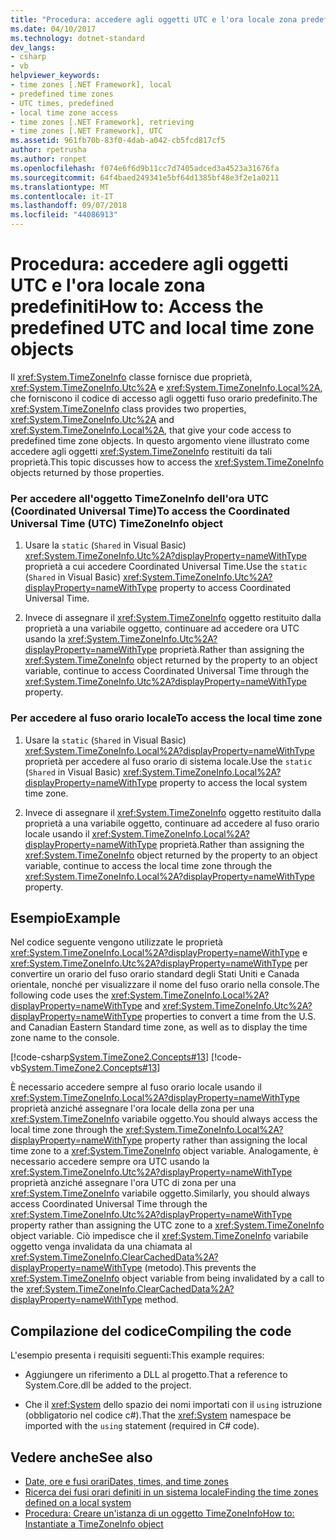 ```yaml
---
title: "Procedura: accedere agli oggetti UTC e l'ora locale zona predefiniti"
ms.date: 04/10/2017
ms.technology: dotnet-standard
dev_langs:
- csharp
- vb
helpviewer_keywords:
- time zones [.NET Framework], local
- predefined time zones
- UTC times, predefined
- local time zone access
- time zones [.NET Framework], retrieving
- time zones [.NET Framework], UTC
ms.assetid: 961fb70b-83f0-4dab-a042-cb5fcd817cf5
author: rpetrusha
ms.author: ronpet
ms.openlocfilehash: f074e6f6d9b11cc7d7405adced3a4523a31676fa
ms.sourcegitcommit: 64f4baed249341e5bf64d1385bf48e3f2e1a0211
ms.translationtype: MT
ms.contentlocale: it-IT
ms.lasthandoff: 09/07/2018
ms.locfileid: "44086913"
---
```

# <a name="how-to-access-the-predefined-utc-and-local-time-zone-objects"></a><span data-ttu-id="ab36e-102">Procedura: accedere agli oggetti UTC e l'ora locale zona predefiniti</span><span class="sxs-lookup"><span data-stu-id="ab36e-102">How to: Access the predefined UTC and local time zone objects</span></span>

<span data-ttu-id="ab36e-103">Il <xref:System.TimeZoneInfo> classe fornisce due proprietà, <xref:System.TimeZoneInfo.Utc%2A> e <xref:System.TimeZoneInfo.Local%2A>, che forniscono il codice di accesso agli oggetti fuso orario predefinito.</span><span class="sxs-lookup"><span data-stu-id="ab36e-103">The <xref:System.TimeZoneInfo> class provides two properties, <xref:System.TimeZoneInfo.Utc%2A> and <xref:System.TimeZoneInfo.Local%2A>, that give your code access to predefined time zone objects.</span></span> <span data-ttu-id="ab36e-104">In questo argomento viene illustrato come accedere agli oggetti <xref:System.TimeZoneInfo> restituiti da tali proprietà.</span><span class="sxs-lookup"><span data-stu-id="ab36e-104">This topic discusses how to access the <xref:System.TimeZoneInfo> objects returned by those properties.</span></span>

### <a name="to-access-the-coordinated-universal-time-utc-timezoneinfo-object"></a><span data-ttu-id="ab36e-105">Per accedere all'oggetto TimeZoneInfo dell'ora UTC (Coordinated Universal Time)</span><span class="sxs-lookup"><span data-stu-id="ab36e-105">To access the Coordinated Universal Time (UTC) TimeZoneInfo object</span></span>

1. <span data-ttu-id="ab36e-106">Usare la `static` (`Shared` in Visual Basic) <xref:System.TimeZoneInfo.Utc%2A?displayProperty=nameWithType> proprietà a cui accedere Coordinated Universal Time.</span><span class="sxs-lookup"><span data-stu-id="ab36e-106">Use the `static` (`Shared` in Visual Basic) <xref:System.TimeZoneInfo.Utc%2A?displayProperty=nameWithType> property to access Coordinated Universal Time.</span></span>

2. <span data-ttu-id="ab36e-107">Invece di assegnare il <xref:System.TimeZoneInfo> oggetto restituito dalla proprietà a una variabile oggetto, continuare ad accedere ora UTC usando la <xref:System.TimeZoneInfo.Utc%2A?displayProperty=nameWithType> proprietà.</span><span class="sxs-lookup"><span data-stu-id="ab36e-107">Rather than assigning the <xref:System.TimeZoneInfo> object returned by the property to an object variable, continue to access Coordinated Universal Time through the <xref:System.TimeZoneInfo.Utc%2A?displayProperty=nameWithType> property.</span></span>

### <a name="to-access-the-local-time-zone"></a><span data-ttu-id="ab36e-108">Per accedere al fuso orario locale</span><span class="sxs-lookup"><span data-stu-id="ab36e-108">To access the local time zone</span></span>

1. <span data-ttu-id="ab36e-109">Usare la `static` (`Shared` in Visual Basic) <xref:System.TimeZoneInfo.Local%2A?displayProperty=nameWithType> proprietà per accedere al fuso orario di sistema locale.</span><span class="sxs-lookup"><span data-stu-id="ab36e-109">Use the `static` (`Shared` in Visual Basic) <xref:System.TimeZoneInfo.Local%2A?displayProperty=nameWithType> property to access the local system time zone.</span></span>

2. <span data-ttu-id="ab36e-110">Invece di assegnare il <xref:System.TimeZoneInfo> oggetto restituito dalla proprietà a una variabile oggetto, continuare ad accedere al fuso orario locale usando il <xref:System.TimeZoneInfo.Local%2A?displayProperty=nameWithType> proprietà.</span><span class="sxs-lookup"><span data-stu-id="ab36e-110">Rather than assigning the <xref:System.TimeZoneInfo> object returned by the property to an object variable, continue to access the local time zone through the <xref:System.TimeZoneInfo.Local%2A?displayProperty=nameWithType> property.</span></span>

## <a name="example"></a><span data-ttu-id="ab36e-111">Esempio</span><span class="sxs-lookup"><span data-stu-id="ab36e-111">Example</span></span>

<span data-ttu-id="ab36e-112">Nel codice seguente vengono utilizzate le proprietà <xref:System.TimeZoneInfo.Local%2A?displayProperty=nameWithType> e <xref:System.TimeZoneInfo.Utc%2A?displayProperty=nameWithType> per convertire un orario del fuso orario standard degli Stati Uniti e Canada orientale, nonché per visualizzare il nome del fuso orario nella console.</span><span class="sxs-lookup"><span data-stu-id="ab36e-112">The following code uses the <xref:System.TimeZoneInfo.Local%2A?displayProperty=nameWithType> and <xref:System.TimeZoneInfo.Utc%2A?displayProperty=nameWithType> properties to convert a time from the U.S. and Canadian Eastern Standard time zone, as well as to display the time zone name to the console.</span></span>

[!code-csharp[System.TimeZone2.Concepts#13](../../../samples/snippets/csharp/VS_Snippets_CLR_System/system.TimeZone2.Concepts/CS/TimeZone2Concepts.cs#13)]
[!code-vb[System.TimeZone2.Concepts#13](../../../samples/snippets/visualbasic/VS_Snippets_CLR_System/system.TimeZone2.Concepts/VB/TimeZone2Concepts.vb#13)]

<span data-ttu-id="ab36e-113">È necessario accedere sempre al fuso orario locale usando il <xref:System.TimeZoneInfo.Local%2A?displayProperty=nameWithType> proprietà anziché assegnare l'ora locale della zona per una <xref:System.TimeZoneInfo> variabile oggetto.</span><span class="sxs-lookup"><span data-stu-id="ab36e-113">You should always access the local time zone through the <xref:System.TimeZoneInfo.Local%2A?displayProperty=nameWithType> property rather than assigning the local time zone to a <xref:System.TimeZoneInfo> object variable.</span></span> <span data-ttu-id="ab36e-114">Analogamente, è necessario accedere sempre ora UTC usando la <xref:System.TimeZoneInfo.Utc%2A?displayProperty=nameWithType> proprietà anziché assegnare l'ora UTC di zona per una <xref:System.TimeZoneInfo> variabile oggetto.</span><span class="sxs-lookup"><span data-stu-id="ab36e-114">Similarly, you should always access Coordinated Universal Time through the <xref:System.TimeZoneInfo.Utc%2A?displayProperty=nameWithType> property rather than assigning the UTC zone to a <xref:System.TimeZoneInfo> object variable.</span></span> <span data-ttu-id="ab36e-115">Ciò impedisce che il <xref:System.TimeZoneInfo> variabile oggetto venga invalidata da una chiamata al <xref:System.TimeZoneInfo.ClearCachedData%2A?displayProperty=nameWithType> (metodo).</span><span class="sxs-lookup"><span data-stu-id="ab36e-115">This prevents the <xref:System.TimeZoneInfo> object variable from being invalidated by a call to the <xref:System.TimeZoneInfo.ClearCachedData%2A?displayProperty=nameWithType> method.</span></span>

## <a name="compiling-the-code"></a><span data-ttu-id="ab36e-116">Compilazione del codice</span><span class="sxs-lookup"><span data-stu-id="ab36e-116">Compiling the code</span></span>

<span data-ttu-id="ab36e-117">L'esempio presenta i requisiti seguenti:</span><span class="sxs-lookup"><span data-stu-id="ab36e-117">This example requires:</span></span>

* <span data-ttu-id="ab36e-118">Aggiungere un riferimento a DLL al progetto.</span><span class="sxs-lookup"><span data-stu-id="ab36e-118">That a reference to System.Core.dll be added to the project.</span></span>

* <span data-ttu-id="ab36e-119">Che il <xref:System> dello spazio dei nomi importati con il `using` istruzione (obbligatorio nel codice c#).</span><span class="sxs-lookup"><span data-stu-id="ab36e-119">That the <xref:System> namespace be imported with the `using` statement (required in C# code).</span></span>

## <a name="see-also"></a><span data-ttu-id="ab36e-120">Vedere anche</span><span class="sxs-lookup"><span data-stu-id="ab36e-120">See also</span></span>

* [<span data-ttu-id="ab36e-121">Date, ore e fusi orari</span><span class="sxs-lookup"><span data-stu-id="ab36e-121">Dates, times, and time zones</span></span>](../../../docs/standard/datetime/index.md)
* [<span data-ttu-id="ab36e-122">Ricerca dei fusi orari definiti in un sistema locale</span><span class="sxs-lookup"><span data-stu-id="ab36e-122">Finding the time zones defined on a local system</span></span>](../../../docs/standard/datetime/finding-the-time-zones-on-local-system.md)
* [<span data-ttu-id="ab36e-123">Procedura: Creare un'istanza di un oggetto TimeZoneInfo</span><span class="sxs-lookup"><span data-stu-id="ab36e-123">How to: Instantiate a TimeZoneInfo object</span></span>](../../../docs/standard/datetime/instantiate-time-zone-info.md)
